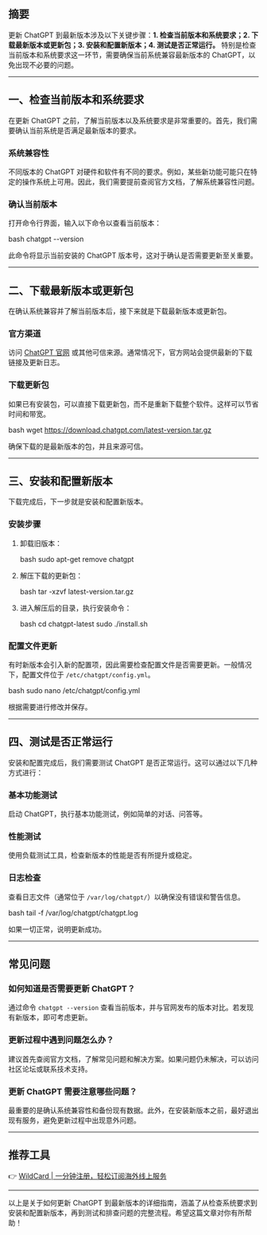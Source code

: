 ## 摘要

更新 ChatGPT 到最新版本涉及以下关键步骤：**1. 检查当前版本和系统要求；2. 下载最新版本或更新包；3. 安装和配置新版本；4. 测试是否正常运行。** 特别是检查当前版本和系统要求这一环节，需要确保当前系统兼容最新版本的 ChatGPT，以免出现不必要的问题。

---

## 一、检查当前版本和系统要求

在更新 ChatGPT 之前，了解当前版本以及系统要求是非常重要的。首先，我们需要确认当前系统是否满足最新版本的要求。

### 系统兼容性

不同版本的 ChatGPT 对硬件和软件有不同的要求。例如，某些新功能可能只在特定的操作系统上可用。因此，我们需要提前查阅官方文档，了解系统兼容性问题。

### 确认当前版本

打开命令行界面，输入以下命令以查看当前版本：

bash
chatgpt --version


此命令将显示当前安装的 ChatGPT 版本号，这对于确认是否需要更新至关重要。

---

## 二、下载最新版本或更新包

在确认系统兼容并了解当前版本后，接下来就是下载最新版本或更新包。

### 官方渠道

访问 [ChatGPT 官网](https://chat.openai.com) 或其他可信来源。通常情况下，官方网站会提供最新的下载链接及更新日志。

### 下载更新包

如果已有安装包，可以直接下载更新包，而不是重新下载整个软件。这样可以节省时间和带宽。

bash
wget https://download.chatgpt.com/latest-version.tar.gz


确保下载的是最新版本的包，并且来源可信。

---

## 三、安装和配置新版本

下载完成后，下一步就是安装和配置新版本。

### 安装步骤

1. 卸载旧版本：

   bash
   sudo apt-get remove chatgpt
   

2. 解压下载的更新包：

   bash
   tar -xzvf latest-version.tar.gz
   

3. 进入解压后的目录，执行安装命令：

   bash
   cd chatgpt-latest
   sudo ./install.sh
   

### 配置文件更新

有时新版本会引入新的配置项，因此需要检查配置文件是否需要更新。一般情况下，配置文件位于 `/etc/chatgpt/config.yml`。

bash
sudo nano /etc/chatgpt/config.yml


根据需要进行修改并保存。

---

## 四、测试是否正常运行

安装和配置完成后，我们需要测试 ChatGPT 是否正常运行。这可以通过以下几种方式进行：

### 基本功能测试

启动 ChatGPT，执行基本功能测试，例如简单的对话、问答等。

### 性能测试

使用负载测试工具，检查新版本的性能是否有所提升或稳定。

### 日志检查

查看日志文件（通常位于 `/var/log/chatgpt/`）以确保没有错误和警告信息。

bash
tail -f /var/log/chatgpt/chatgpt.log


如果一切正常，说明更新成功。

---

## 常见问题

### 如何知道是否需要更新 ChatGPT？

通过命令 `chatgpt --version` 查看当前版本，并与官网发布的版本对比。若发现有新版本，即可考虑更新。

### 更新过程中遇到问题怎么办？

建议首先查阅官方文档，了解常见问题和解决方案。如果问题仍未解决，可以访问社区论坛或联系技术支持。

### 更新 ChatGPT 需要注意哪些问题？

最重要的是确认系统兼容性和备份现有数据。此外，在安装新版本之前，最好退出现有服务，避免更新过程中出现意外问题。

---

## 推荐工具

👉 [WildCard | 一分钟注册，轻松订阅海外线上服务](https://bit.ly/bewildcard)

---

以上是关于如何更新 ChatGPT 到最新版本的详细指南，涵盖了从检查系统要求到安装和配置新版本，再到测试和排查问题的完整流程。希望这篇文章对你有所帮助！